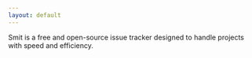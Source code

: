 ```yaml
---
layout: default
---
```


Smit is a free and open-source issue tracker designed to handle projects with speed and efficiency.
